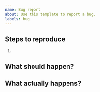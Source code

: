 ```yaml
---
name: Bug report
about: Use this template to report a bug.
labels: bug
---
```


## Steps to reproduce

1.

## What should happen?

## What actually happens?

